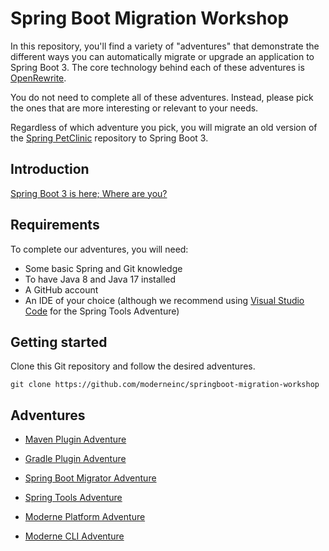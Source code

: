 # Spring Boot Migration Workshop

In this repository, you'll find a variety of "adventures" that demonstrate the
different ways you can automatically migrate or upgrade an application to Spring
Boot 3. The core technology behind each of these adventures is
[OpenRewrite](https://github.com/openrewrite/rewrite).

You do not need to complete all of these adventures. Instead, please pick the
ones that are more interesting or relevant to your needs.

Regardless of which adventure you pick, you will migrate an old version of the
[Spring PetClinic](https://github.com/spring-projects/spring-petclinic/)
repository to Spring Boot 3.

## Introduction

[Spring Boot 3 is here; Where are you?](https://docs.google.com/presentation/d/1onKVe3tsCm9wPWMQ0i4fLDfM8vpQHyXH/edit?usp=sharing&ouid=106870370074198362402&rtpof=true&sd=true)

## Requirements

To complete our adventures, you will need:

* Some basic Spring and Git knowledge
* To have Java 8 and Java 17 installed
* A GitHub account
* An IDE of your choice (although we recommend using [Visual Studio Code](https://code.visualstudio.com/) for the Spring Tools Adventure)

## Getting started

Clone this Git repository and follow the desired adventures.

```shell
git clone https://github.com/moderneinc/springboot-migration-workshop
```

## Adventures

* [Maven Plugin Adventure](docs/maven-plugin-adventure)

* [Gradle Plugin Adventure](docs/gradle-plugin-adventure)

* [Spring Boot Migrator Adventure](docs/spring-boot-migrator-adventure)
 
* [Spring Tools Adventure](docs/spring-tools-adventure)

* [Moderne Platform Adventure](docs/moderne-platform-adventure)

* [Moderne CLI Adventure](docs/moderne-cli-adventure)
